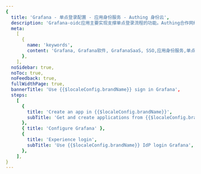 ```yaml
---
{
  title: 'Grafana - 单点登录配置 - 应用身份服务 - Authing 身份云',
  description: 'Grafana-oidc应用主要实现支撑单点登录流程的功能。Authing合作网络提供 Grafana，单点登录，SSO，实现应用的快捷登录、免密登录，提升员工办公体验、增强用户体验，增强企业数字化服务水平。',
  meta:
    [
      {
        name: 'keywords',
        content: 'Grafana, Grafana软件, GrafanaSaaS, SSO,应用身份服务,单点登录配置,Authing身份云',
      },
    ],
  noSidebar: true,
  noToc: true,
  noFeedback: true,
  fullWidthPage: true,
  bannerTitle: 'Use {{$localeConfig.brandName}} sign in Grafana',
  steps:
    [
      {
        title: 'Create an app in {{$localeConfig.brandName}}',
        subTitle: 'Get and create applications from {{$localeConfig.brandName}} application',
      },
      { title: 'Configure Grafana' },
      {
        title: 'Experience login',
        subTitle: 'Use {{$localeConfig.brandName}} IdP login Grafana',
      },
    ],
}
---
```


<IntegrationDetail backLink="/en/integration/"/>
